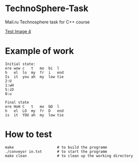# TechnoSphere-Task

Mail.ru Technosphere task for C++ course

[Test Image 4](task.png)

# Example of work

    Initial state:
    ere	wow	c	t	mo	bi	l	
    h	el	lo	my	fr	i	end	
    Is	it	you	ah	my	low	tie	
    2:U
    1:wH
    5:iD
    0:u

    Final state
    ere	HoH	C	t	mo	bD	l	
    h	el	LO	my	fr	D	end	
    is	it	YOU	ah	my	low	tie

# How to test

    make                    # to build the programm
    ./conveyor in.txt       # to start the programm
    make clean              # to clean up the working directory